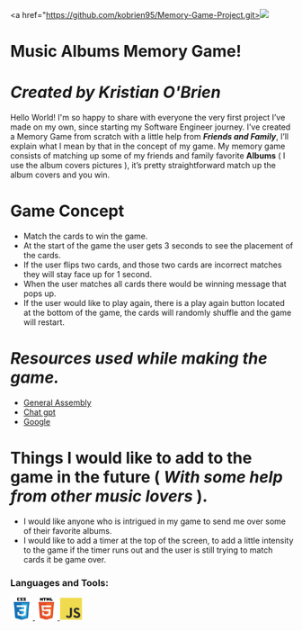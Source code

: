 <a href="https://github.com/kobrien95/Memory-Game-Project.git><img src=/assets/Project screen shot.png>

# Music Albums Memory Game!

# ***Created by Kristian O'Brien***


Hello World! I'm so happy to share with everyone the very first project I’ve made on my own, since starting my Software Engineer journey. I’ve created a Memory Game from scratch with a little help from ***Friends and Family***, I’ll explain what I mean by that in the concept of my game. My memory game consists of matching up some of my friends and family favorite **Albums** ( I use the album covers pictures ), it’s pretty straightforward match up the album covers and you win.

# Game Concept

- Match the cards to win the game.
- At the start of the game the user gets 3 seconds to see the placement of the cards.
- If the user flips two cards, and those two cards are incorrect matches they will stay face up for 1 second.
- When the user matches all cards there would be winning message that pops up.
- If the user would like to play again, there is a play again button located at the bottom of the game, the cards will randomly shuffle and the game will restart.

# ***Resources used while making the game.***

- <a href="https://generalassemb.ly/">General Assembly</a>
- <a href="https://chatgpt.com/">Chat gpt</a>
- <a href="https://www.google.com/">Google</a>


# Things I would like to add to the game in the future ( *With some help from other music lovers* ).

- I would like anyone who is intrigued in my game to send me over some of their favorite albums.
- I would like to add a timer at the top of the screen, to add a little intensity to the game if the timer runs out and the user is still trying to match cards it be game over.


<h3>Languages and Tools:</h3>
<p> <a href="https://www.w3schools.com/css/" target="_blank" rel="noreferrer"> <img src="https://raw.githubusercontent.com/devicons/devicon/master/icons/css3/css3-original-wordmark.svg" alt="css3" width="40" height="40"/> </a> <a href="https://www.w3.org/html/" target="_blank" rel="noreferrer"> <img src="https://raw.githubusercontent.com/devicons/devicon/master/icons/html5/html5-original-wordmark.svg" alt="html5" width="40" height="40"/> </a> <a href="https://developer.mozilla.org/en-US/docs/Web/JavaScript" target="_blank" rel="noreferrer"> <img src="https://raw.githubusercontent.com/devicons/devicon/master/icons/javascript/javascript-original.svg" alt="javascript" width="40" height="40"/> </a> </p>